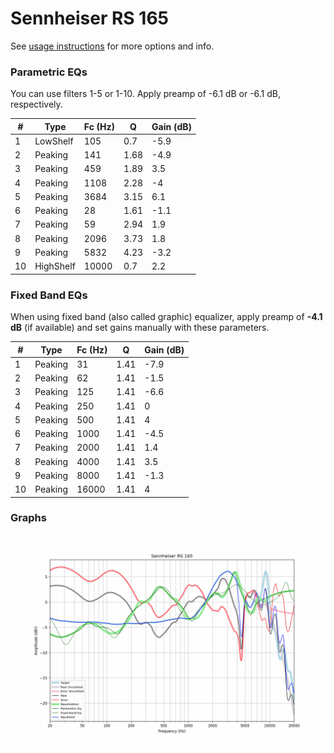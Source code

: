 # Sennheiser RS 165
See [usage instructions](https://github.com/jaakkopasanen/AutoEq#usage) for more options and info.

### Parametric EQs
You can use filters 1-5 or 1-10. Apply preamp of -6.1 dB or -6.1 dB, respectively.

|   # | Type      |   Fc (Hz) |    Q |   Gain (dB) |
|-----|-----------|-----------|------|-------------|
|   1 | LowShelf  |       105 | 0.7  |        -5.9 |
|   2 | Peaking   |       141 | 1.68 |        -4.9 |
|   3 | Peaking   |       459 | 1.89 |         3.5 |
|   4 | Peaking   |      1108 | 2.28 |        -4   |
|   5 | Peaking   |      3684 | 3.15 |         6.1 |
|   6 | Peaking   |        28 | 1.61 |        -1.1 |
|   7 | Peaking   |        59 | 2.94 |         1.9 |
|   8 | Peaking   |      2096 | 3.73 |         1.8 |
|   9 | Peaking   |      5832 | 4.23 |        -3.2 |
|  10 | HighShelf |     10000 | 0.7  |         2.2 |

### Fixed Band EQs
When using fixed band (also called graphic) equalizer, apply preamp of **-4.1 dB** (if available) and set gains manually with these parameters.

|   # | Type    |   Fc (Hz) |    Q |   Gain (dB) |
|-----|---------|-----------|------|-------------|
|   1 | Peaking |        31 | 1.41 |        -7.9 |
|   2 | Peaking |        62 | 1.41 |        -1.5 |
|   3 | Peaking |       125 | 1.41 |        -6.6 |
|   4 | Peaking |       250 | 1.41 |         0   |
|   5 | Peaking |       500 | 1.41 |         4   |
|   6 | Peaking |      1000 | 1.41 |        -4.5 |
|   7 | Peaking |      2000 | 1.41 |         1.4 |
|   8 | Peaking |      4000 | 1.41 |         3.5 |
|   9 | Peaking |      8000 | 1.41 |        -1.3 |
|  10 | Peaking |     16000 | 1.41 |         4   |

### Graphs
![](./Sennheiser%20RS%20165.png)
